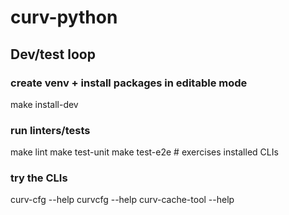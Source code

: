 # curv-python

## Dev/test loop

### create venv + install packages in editable mode
make install-dev

### run linters/tests
make lint
make test-unit
make test-e2e    # exercises installed CLIs

### try the CLIs
curv-cfg --help
curvcfg --help
curv-cache-tool --help


##

